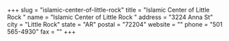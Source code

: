 +++
slug = "islamic-center-of-little-rock"
title = "Islamic Center of Little Rock "
name = "Islamic Center of Little Rock "
address = "3224 Anna St"
city = "Little Rock"
state = "AR"
postal = "72204"
website = ""
phone = "501 565-4930"
fax = ""
+++
